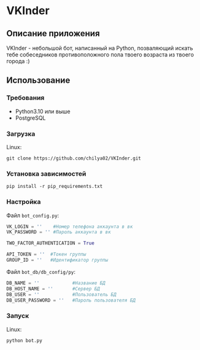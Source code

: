 # VKInder
## Описание приложения
VKInder - небольшой бот, написанный на Python, позваляющий искать тебе собеседников противоположного пола твоего возраста из твоего города :)
## Использование 
### Требования
* Python3.10 или выше
* PostgreSQL
### Загрузка
Linux:
```Linux
git clone https://github.com/chilya02/VKInder.git
```
### Установка зависимостей

```linux
pip install -r pip_requirements.txt
```

### Настройка
Файл `bot_config.py`:
```Python
VK_LOGIN = ''    #Номер телефона аккаунта в вк
VK_PASSWORD = '' #Пароль аккаунта в вк

TWO_FACTOR_AUTHENTICATION = True

API_TOKEN = ''  #Токен группы
GROUP_ID = ''   #Идентификатор группы
```

Файл `bot_db/db_config/py`:
```Python
DB_NAME = ''            #Название БД
DB_HOST_NAME = ''       #Сервер БД
DB_USER = ''            #Пользователь БД
DB_USER_PASSWORD = ''   #Пароль пользователя БД
```
### Запуск 
Linux:
```Terminal
python bot.py
```
